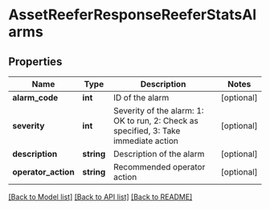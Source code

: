 # AssetReeferResponseReeferStatsAlarms

## Properties
Name | Type | Description | Notes
------------ | ------------- | ------------- | -------------
**alarm_code** | **int** | ID of the alarm | [optional] 
**severity** | **int** | Severity of the alarm: 1: OK to run, 2: Check as specified, 3: Take immediate action | [optional] 
**description** | **string** | Description of the alarm | [optional] 
**operator_action** | **string** | Recommended operator action | [optional] 

[[Back to Model list]](../README.md#documentation-for-models) [[Back to API list]](../README.md#documentation-for-api-endpoints) [[Back to README]](../README.md)


